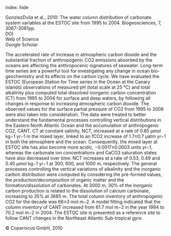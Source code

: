 index: hide

<div class="Citation">

  <div class="Citation-body">
    <div class="Citation-text">GonzlezDvila et al., 2010: The water column distribution of carbonate system variables at the ESTOC site from 1995 to 2004. <span class="Article-journal">Biogeosciences, </span><span class="Article-volume">7, </span>3067-3081pp.</div>
    <div class="Citation-links">
      <div class="CitationLink" data-href="https://doi.org/10.5194/bg-7-3067-2010">
        <div class="CitationLink-icon CitationLink-Doi"></div>
        <div class="CitationLink-text">DOI</div>
      </div>
      <div class="CitationLink" data-href="http://cel.webofknowledge.com/InboundService.do?customersID=atyponcel&smartRedirect=yes&mode=FullRecord&IsProductCode=Yes&product=CEL&Init=Yes&Func=Frame&action=retrieve&SrcApp=literatum&SrcAuth=atyponcel&SID=7CNc3cIRaBKjGbSujFM&UT=WOS:000283659200008">
        <div class="CitationLink-icon CitationLink-Isi"></div>
        <div class="CitationLink-text">Web of Science</div>
      </div>
      <div class="CitationLink" data-href="https://scholar.google.com/scholar?q=10.5194/bg-7-3067-2010">
        <div class="CitationLink-icon CitationLink-Scholar"></div>
        <div class="CitationLink-text">Google Scholar</div>
      </div>
    </div>
  </div>
</div>

The accelerated rate of increase in atmospheric carbon dioxide and the substantial fraction of anthropogenic CO2 emissions absorbed by the oceans are affecting the anthropocenic signatures of seawater. Long-term time series are a powerful tool for investigating any change in ocean bio-geochemistry and its effects on the carbon cycle. We have evaluated the ESTOC (European Station for Time series in the Ocean at the Canary islands) observations of measured pH (total scale at 25 °C) and total alkalinity plus computed total dissolved inorganic carbon concentration (CT) from 1995 to 2004 for surface and deep waters, by following all changes in response to increasing atmospheric carbon dioxide. The observed values for the surface partial pressure of CO2 from 1995 to 2008 were also taken into consideration. The data were treated to better understand the fundamental processes controlling vertical distributions in the Eastern North Atlantic Ocean and the accumulation of anthropogenic CO2, CANT. CT at constant salinity, NCT, increased at a rate of 0.85 μmol kg−1 yr−1 in the mixed layer, linked to an fCO2 increase of 1.7±0.7 μatm yr−1 in both the atmosphere and the ocean. Consequently, the mixed layer at ESTOC site has also become more acidic, −0.0017±0.0003 units yr−1, whereas the carbonate ion concentrations and CaCO3 saturation states have also decreased over time. NCT increases at a rate of 0.53, 0.49 and 0.40 μmol kg−1 yr−1 at 300, 600, and 1000 m, respectively. The general processes controlling the vertical variations of alkalinity and the inorganic carbon distribution were computed by considering the pre-formed values, the production/decomposition of organic matter and the formation/dissolution of carbonates. At 3000 m, 30% of the inorganic carbon production is related to the dissolution of calcium carbonate, increasing to 35% at 3685 m. The total column inventory of anthropogenic CO2 for the decade was 66±3 mol m−2. A model fitting indicated that the column inventory of CANT increased from 61.7 mol m−2 in the year 1994 to 70.2 mol m−2 in 2004. The ESTOC site is presented as a reference site to follow CANT changes in the Northeast Atlantic Sub-tropical gyre.

<div class="Citation-copy">
&copy; Copernicus GmbH, 2010
</div>